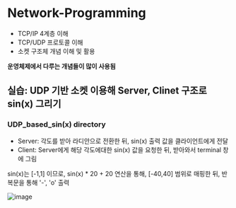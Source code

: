 # Network-Programming

- TCP/IP 4계층 이해
- TCP/UDP 프로토콜 이해
- 소켓 구조체 개념 이해 및 활용

 __운영체제에서 다루는 개념들이 많이 사용됨__


## 실습: UDP 기반 소켓  이용해 Server, Clinet 구조로 sin(x) 그리기
### UDP_based_sin(x) directory
- Server: 각도를 받아 라디안으로 전환한 뒤, sin(x) 출력 값을 클라이언트에게 전달
- Client: Server에게 해당 각도에대한 sin(x) 값을 요청한 뒤, 받아와서 terminal 창에 그림

sin(x)는 [-1,1] 이므로,  sin(x) * 20 + 20 연산을 통해, [-40,40] 범위로 매핑한 뒤, 반복문을 통해 '-', 'o' 출력 

![image](https://user-images.githubusercontent.com/48324017/117924172-473e4f00-b330-11eb-8723-223f01fde0c9.png)
